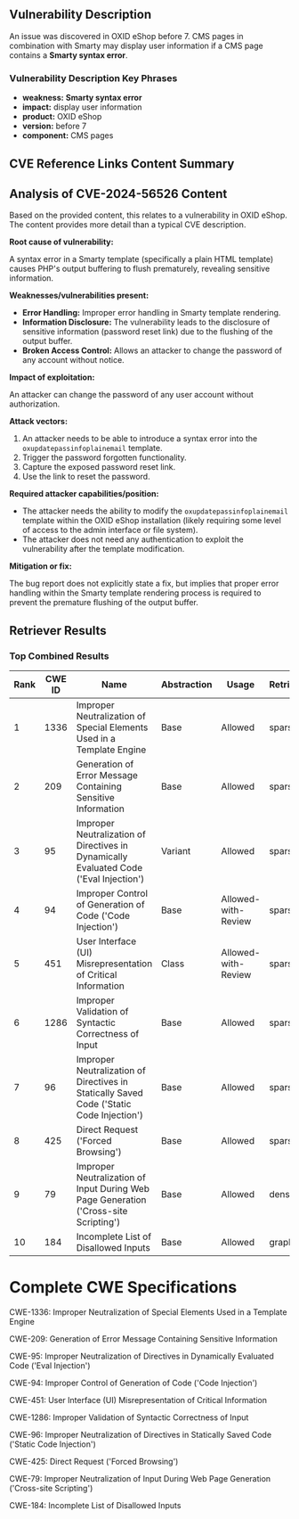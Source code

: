 ## Vulnerability Description
An issue was discovered in OXID eShop before 7. CMS pages in combination with Smarty may display user information if a CMS page contains a **Smarty syntax error**.

### Vulnerability Description Key Phrases
- **weakness:** **Smarty syntax error**
- **impact:** display user information
- **product:** OXID eShop
- **version:** before 7
- **component:** CMS pages

## CVE Reference Links Content Summary
## Analysis of CVE-2024-56526 Content

Based on the provided content, this relates to a vulnerability in OXID eShop. The content provides more detail than a typical CVE description.

**Root cause of vulnerability:**

A syntax error in a Smarty template (specifically a plain HTML template) causes PHP's output buffering to flush prematurely, revealing sensitive information.

**Weaknesses/vulnerabilities present:**

*   **Error Handling:** Improper error handling in Smarty template rendering.
*   **Information Disclosure:**  The vulnerability leads to the disclosure of sensitive information (password reset link) due to the flushing of the output buffer.
*   **Broken Access Control:** Allows an attacker to change the password of any account without notice.

**Impact of exploitation:**

An attacker can change the password of any user account without authorization.

**Attack vectors:**

1.  An attacker needs to be able to introduce a syntax error into the `oxupdatepassinfoplainemail` template.
2.  Trigger the password forgotten functionality.
3.  Capture the exposed password reset link.
4.  Use the link to reset the password.

**Required attacker capabilities/position:**

*   The attacker needs the ability to modify the `oxupdatepassinfoplainemail` template within the OXID eShop installation (likely requiring some level of access to the admin interface or file system).
*   The attacker does not need any authentication to exploit the vulnerability after the template modification.

**Mitigation or fix:**

The bug report does not explicitly state a fix, but implies that proper error handling within the Smarty template rendering process is required to prevent the premature flushing of the output buffer.

## Retriever Results

### Top Combined Results

| Rank | CWE ID | Name | Abstraction | Usage  | Retrievers | Individual Scores |
|------|--------|------|-------------|-------|------------|-------------------|
| 1 | 1336 | Improper Neutralization of Special Elements Used in a Template Engine | Base | Allowed | sparse | 0.200 |
| 2 | 209 | Generation of Error Message Containing Sensitive Information | Base | Allowed | sparse | 0.146 |
| 3 | 95 | Improper Neutralization of Directives in Dynamically Evaluated Code ('Eval Injection') | Variant | Allowed | sparse | 0.137 |
| 4 | 94 | Improper Control of Generation of Code ('Code Injection') | Base | Allowed-with-Review | sparse | 0.135 |
| 5 | 451 | User Interface (UI) Misrepresentation of Critical Information | Class | Allowed-with-Review | sparse | 0.134 |
| 6 | 1286 | Improper Validation of Syntactic Correctness of Input | Base | Allowed | sparse | 0.132 |
| 7 | 96 | Improper Neutralization of Directives in Statically Saved Code ('Static Code Injection') | Base | Allowed | sparse | 0.131 |
| 8 | 425 | Direct Request ('Forced Browsing') | Base | Allowed | sparse | 0.130 |
| 9 | 79 | Improper Neutralization of Input During Web Page Generation ('Cross-site Scripting') | Base | Allowed | dense | 0.518 |
| 10 | 184 | Incomplete List of Disallowed Inputs | Base | Allowed | graph | 0.002 |



# Complete CWE Specifications

CWE-1336: Improper Neutralization of Special Elements Used in a Template Engine

CWE-209: Generation of Error Message Containing Sensitive Information

CWE-95: Improper Neutralization of Directives in Dynamically Evaluated Code ('Eval Injection')

CWE-94: Improper Control of Generation of Code ('Code Injection')

CWE-451: User Interface (UI) Misrepresentation of Critical Information

CWE-1286: Improper Validation of Syntactic Correctness of Input

CWE-96: Improper Neutralization of Directives in Statically Saved Code ('Static Code Injection')

CWE-425: Direct Request ('Forced Browsing')

CWE-79: Improper Neutralization of Input During Web Page Generation ('Cross-site Scripting')

CWE-184: Incomplete List of Disallowed Inputs